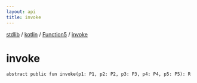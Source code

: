 ```yaml
---
layout: api
title: invoke
---
```

[stdlib](../../index.md) / [kotlin](../index.md) / [Function5](index.md) / [invoke](invoke.md)

# invoke

```
abstract public fun invoke(p1: P1, p2: P2, p3: P3, p4: P4, p5: P5): R
```
